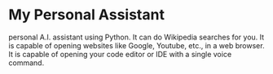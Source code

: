 # My Personal Assistant
personal A.I. assistant using Python.
It can do Wikipedia searches for you.
It is capable of opening websites like Google, Youtube, etc., in a web browser.
It is capable of opening your code editor or IDE with a single voice command.
